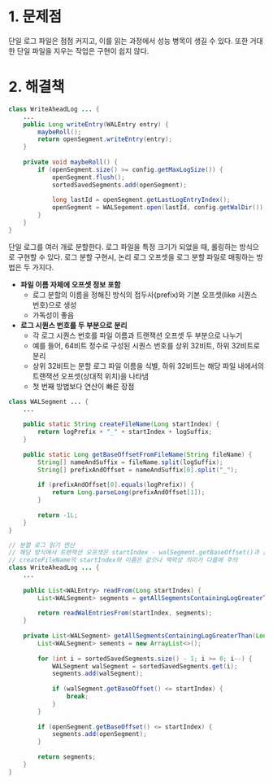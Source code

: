 # 1. 문제점
단일 로그 파일은 점점 커지고, 이를 읽는 과정에서 성능 병목이 생길 수 있다. 
또한 거대한 단일 파일을 지우는 작업은 구현이 쉽지 않다. 

# 2. 해결책
```java
class WriteAheadLog ... {
	...
	public Long writeEntry(WALEntry entry) {
		maybeRoll();
		return openSegment.writeEntry(entry);
	}
	
	private void maybeRoll() {
		if (openSegment.size() >= config.getMaxLogSize()) {
			openSegment.flush();
			sortedSavedSegments.add(openSegment);
			
			long lastId = openSegment.getLastLogEntryIndex();
			openSegment = WALSegement.open(lastId, config.getWalDir());
		}
	}
}
```
단일 로그를 여러 개로 분할한다. 로그 파일을 특정 크기가 되었을 때, 롤링하는 방식으로 구현할 수 있다.
로그 분할 구현시, 논리 로그 오프셋을 로그 분할 파일로 매핑하는 방법은 두 가지다.
- **파일 이름 자체에 오프셋 정보 포함**
	- 로그 분할의 이름을 정해진 방식의 접두사(prefix)와 기본 오프셋(like 시퀀스 번호)으로 생성
	- 가독성이 좋음
- **로그 시퀀스 번호를 두 부분으로 분리**
	- 각 로그 시퀀스 번호를 파일 이름과 트랜잭션 오프셋 두 부분으로 나누기
	- 예를 들어, 64비트 정수로 구성된 시퀀스 번호를 상위 32비트, 하위 32비트로 분리
	- 상위 32비트는 분할 로그 파일 이름을 식별, 하위 32비트는 해당 파일 내에서의 트랜잭션 오프셋(상대적 위치)을 나타냄
	- 첫 번째 방법보다 연산이 빠른 장점

```java
class WALSegment ... {
	...
	
	public static String createFileName(Long startIndex) {
		return logPrefix + "_" + startIndex + logSuffix;
	}
	
	public static Long getBaseOffsetFromFileName(String fileName) {
		String[] nameAndSuffix = fileName.split(logSuffix);
		String[] prefixAndOffset = nameAndSuffix[0].split("_");
		
		if (prefixAndOffset[0].equals(logPrefix)) {
			return Long.parseLong(prefixAndOffset[1]);
		}
		
		return -1L;
	}
}

// 분할 로그 읽기 연산
// 해당 방식에서 트랜잭션 오프셋은 startIndex - walSegment.getBaseOffset()과 같은 방식으로 찾을 수 있다.
// createFileName의 startIndex와 이름은 같으나 맥락상 의미가 다름에 주의
class WriteAheadLog ... {
	...
	
	public List<WALEntry> readFrom(Long startIndex) {
		List<WALSegment> segments = getAllSegmentsContainingLogGreaterThan(startIndex);
		
		return readWalEntriesFrom(startIndex, segments);
	}
	
	private List<WALSegment> getAllSegmentsContainingLogGreaterThan(Long startIndex) {
		List<WALSegment> sements = new ArrayList<>();
		
		for (int i = sortedSavedSegments.size() - 1; i >= 0; i--) {
			WALSegment walSegment = sortedSavedSegments.get(i);
			segments.add(walSegment);
			
			if (walSegment.getBaseOffset() <= startIndex) {
				break;
			}
		}
		
		if (openSegment.getBaseOffset() <= startIndex) {
			segments.add(openSegment);
		}
		
		return segments;
	}
}
```
